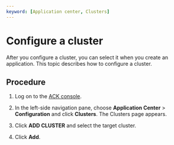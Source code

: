 ```yaml
---
keyword: [Application center, Clusters]
---
```


# Configure a cluster

After you configure a cluster, you can select it when you create an application. This topic describes how to configure a cluster.

## Procedure

1.  Log on to the [ACK console](https://cs.console.aliyun.com).

2.  In the left-side navigation pane, choose **Application Center** \> **Configuration** and click **Clusters**. The Clusters page appears.

3.  Click **ADD CLUSTER** and select the target cluster.

4.  Click **Add**.


